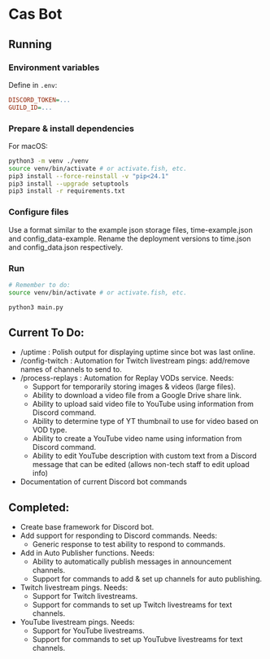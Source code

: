 # Cas Bot

## Running
### Environment variables
Define in `.env`:
```ini
DISCORD_TOKEN=...
GUILD_ID=...
```

### Prepare & install dependencies

For macOS:

```bash
python3 -m venv ./venv
source venv/bin/activate # or activate.fish, etc.
pip3 install --force-reinstall -v "pip<24.1"
pip3 install --upgrade setuptools
pip3 install -r requirements.txt
```

### Configure files

Use a format similar to the example json storage files, time-example.json and config_data-example. Rename the deployment versions to time.json and config_data.json respectively. 

### Run

```bash
# Remember to do:
source venv/bin/activate # or activate.fish, etc.

python3 main.py
```

## Current To Do:

- /uptime : Polish output for displaying uptime since bot was last online.
- /config-twitch : Automation for Twitch livestream pings: add/remove names of channels to send to.
- /process-replays : Automation for Replay VODs service. Needs:
  - Support for temporarily storing images & videos (large files).
  - Ability to download a video file from a Google Drive share link.
  - Ability to upload said video file to YouTube using information from Discord command.
  - Ability to determine type of YT thumbnail to use for video based on VOD type.
  - Ability to create a YouTube video name using information from Discord command.
  - Ability to edit YouTube description with custom text from a Discord message that can be edited (allows non-tech staff to edit upload info)
- Documentation of current Discord bot commands

## Completed:
- Create base framework for Discord bot.
- Add support for responding to Discord commands. Needs:
  - Generic response to test ability to respond to commands.
- Add in Auto Publisher functions. Needs:
  - Ability to automatically publish messages in announcement channels.
  - Support for commands to add & set up channels for auto publishing.
- Twitch livestream pings. Needs:
  - Support for Twitch livestreams.
  - Support for commands to set up Twitch livestreams for text channels.
- YouTube livestream pings. Needs:
  - Support for YouTube livestreams.
  - Support for commands to set up YouTubve livestreams for text channels.
